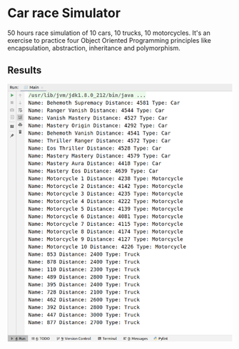 # Car race Simulator

50 hours race simulation of 10 cars, 10 trucks, 10 motorcycles. It's an exercise to practice four Object Oriented Programming principles like encapsulation, abstraction, inheritance and polymorphism. 

## Results

![Results](results-prntsc.png)
